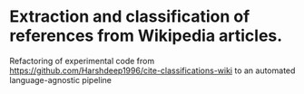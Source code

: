 # Extraction and classification of references from Wikipedia articles.

Refactoring of experimental code from https://github.com/Harshdeep1996/cite-classifications-wiki to an automated language-agnostic pipeline
